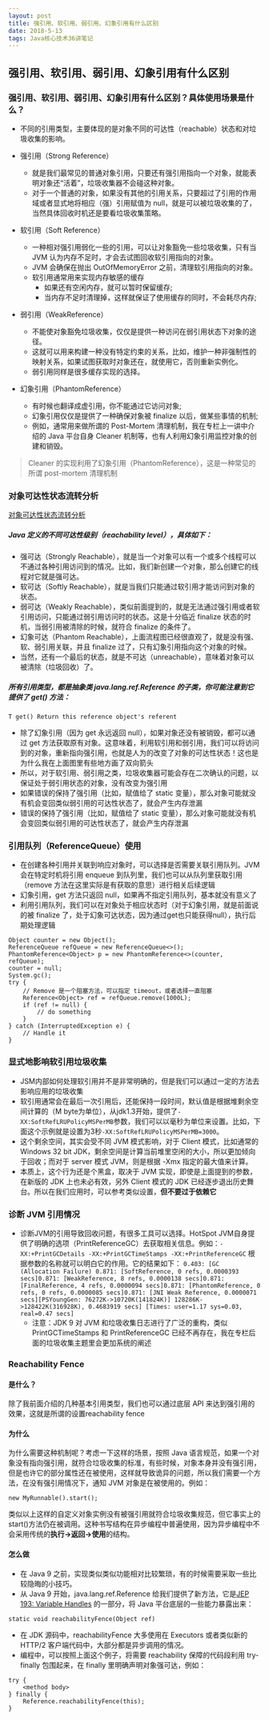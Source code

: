 ```yaml
---
layout: post
title: 强引用、软引用、弱引用、幻象引用有什么区别
date: 2018-5-13
tags: Java核心技术36讲笔记
---
```


## 强引用、软引用、弱引用、幻象引用有什么区别

### 强引用、软引用、弱引用、幻象引用有什么区别？具体使用场景是什么？
- 不同的引用类型，主要体现的是对象不同的可达性（reachable）状态和对垃圾收集的影响。
- 强引用（Strong Reference）
	- 就是我们最常见的普通对象引用，只要还有强引用指向一个对象，就能表明对象还“活着”，垃圾收集器不会碰这种对象。
	- 对于一个普通的对象，如果没有其他的引用关系，只要超过了引用的作用域或者显式地将相应（强）引用赋值为 null，就是可以被垃圾收集的了，当然具体回收时机还是要看垃圾收集策略。

- 软引用（Soft Reference）
	- 一种相对强引用弱化一些的引用，可以让对象豁免一些垃圾收集，只有当 JVM 认为内存不足时，才会去试图回收软引用指向的对象。
	- JVM 会确保在抛出 OutOfMemoryError 之前，清理软引用指向的对象。
	- 软引用通常用来实现内存敏感的缓存
		- 如果还有空闲内存，就可以暂时保留缓存;
		- 当内存不足时清理掉，这样就保证了使用缓存的同时，不会耗尽内存;

- 弱引用（WeakReference）
	- 不能使对象豁免垃圾收集，仅仅是提供一种访问在弱引用状态下对象的途径。
	- 这就可以用来构建一种没有特定约束的关系，比如，维护一种非强制性的映射关系，如果试图获取时对象还在，就使用它，否则重新实例化。
	- 弱引用同样是很多缓存实现的选择。

- 幻象引用（PhantomReference）
	- 有时候也翻译成虚引用，你不能通过它访问对象;
	- 幻象引用仅仅是提供了一种确保对象被 finalize 以后，做某些事情的机制;
	- 例如，通常用来做所谓的 Post-Mortem 清理机制，我在专栏上一讲中介绍的 Java 平台自身 Cleaner 机制等，也有人利用幻象引用监控对象的创建和销毁。
> Cleaner 的实现利用了幻象引用（PhantomReference），这是一种常见的所谓 post-mortem 清理机制

### 对象可达性状态流转分析

[对象可达性状态流转分析](https://github.com/heshengbang/heshengbang.github.io/blob/master/images/javabasic/对象可达性状态流转分析.png "对象可达性状态流转分析")

##### Java 定义的不同可达性级别（reachability level），具体如下：
- 强可达（Strongly Reachable），就是当一个对象可以有一个或多个线程可以不通过各种引用访问到的情况。比如，我们新创建一个对象，那么创建它的线程对它就是强可达。
- 软可达（Softly Reachable），就是当我们只能通过软引用才能访问到对象的状态。
- 弱可达（Weakly Reachable），类似前面提到的，就是无法通过强引用或者软引用访问，只能通过弱引用访问时的状态。这是十分临近 finalize 状态的时机，当弱引用被清除的时候，就符合 finalize 的条件了。
- 幻象可达（Phantom Reachable），上面流程图已经很直观了，就是没有强、软、弱引用关联，并且 finalize 过了，只有幻象引用指向这个对象的时候。
- 当然，还有一个最后的状态，就是不可达（unreachable），意味着对象可以被清除（垃圾回收）了。

##### 所有引用类型，都是抽象类 java.lang.ref.Reference 的子类，你可能注意到它提供了 get() 方法：
`T get() Return this reference object's referent`
- 除了幻象引用（因为 get 永远返回 null），如果对象还没有被销毁，都可以通过 get 方法获取原有对象。这意味着，利用软引用和弱引用，我们可以将访问到的对象，重新指向强引用，也就是人为的改变了对象的可达性状态！这也是为什么我在上面图里有些地方画了双向箭头
- 所以，对于软引用、弱引用之类，垃圾收集器可能会存在二次确认的问题，以保证处于弱引用状态的对象，没有改变为强引用
- 如果错误的保持了强引用（比如，赋值给了 static 变量），那么对象可能就没有机会变回类似弱引用的可达性状态了，就会产生内存泄漏
- 错误的保持了强引用（比如，赋值给了 static 变量），那么对象可能就没有机会变回类似弱引用的可达性状态了，就会产生内存泄漏

### 引用队列（ReferenceQueue）使用
- 在创建各种引用并关联到响应对象时，可以选择是否需要关联引用队列。JVM 会在特定时机将引用 enqueue 到队列里，我们也可以从队列里获取引用（remove 方法在这里实际是有获取的意思）进行相关后续逻辑
- 幻象引用，get 方法只返回 null，如果再不指定引用队列，基本就没有意义了
- 利用引用队列，我们可以在对象处于相应状态时（对于幻象引用，就是前面说的被 finalize 了，处于幻象可达状态，因为通过get也只能获得null），执行后期处理逻辑
```
Object counter = new Object();
ReferenceQueue refQueue = new ReferenceQueue<>();
PhantomReference<Object> p = new PhantomReference<>(counter, refQueue);
counter = null;
System.gc();
try {
    // Remove 是一个阻塞方法，可以指定 timeout，或者选择一直阻塞
    Reference<Object> ref = refQueue.remove(1000L);
    if (ref != null) {
        // do something
    }
} catch (InterruptedException e) {
    // Handle it
}
```

### 显式地影响软引用垃圾收集
- JSM内部如何处理软引用并不是非常明确的，但是我们可以通过一定的方法去影响应用的垃圾收集
- 软引用通常会在最后一次引用后，还能保持一段时间，默认值是根据堆剩余空间计算的（M byte为单位），从jdk1.3开始，提供了`-XX:SoftRefLRUPolicyMSPerMB`参数，我们可以以毫秒为单位来设置。比如，下面这个示例就是设置为3秒`-XX:SoftRefLRUPolicyMSPerMB=3000`。
- 这个剩余空间，其实会受不同 JVM 模式影响，对于 Client 模式，比如通常的 Windows 32 bit JDK，剩余空间是计算当前堆里空闲的大小，所以更加倾向于回收；而对于 server 模式 JVM，则是根据 -Xmx 指定的最大值来计算。
- 本质上，这个行为还是个黑盒，取决于 JVM 实现，即使是上面提到的参数，在新版的 JDK 上也未必有效，另外 Client 模式的 JDK 已经逐步退出历史舞台。所以在我们应用时，可以参考类似设置，<b>但不要过于依赖它</b>

### 诊断 JVM 引用情况
- 诊断JVM的引用导致回收问题，有很多工具可以选择。HotSpot JVM自身提供了明确的选项（PrintReferenceGC）去获取相关信息。例如：`-XX:+PrintGCDetails -XX:+PrintGCTimeStamps -XX:+PrintReferenceGC` 根据参数的名称就可以明白它的作用。它的结果如下：
`
0.403: [GC (Allocation Failure) 0.871: [SoftReference, 0 refs, 0.0000393 secs]0.871: [WeakReference, 8 refs, 0.0000138 secs]0.871: [FinalReference, 4 refs, 0.0000094 secs]0.871: [PhantomReference, 0 refs, 0 refs, 0.0000085 secs]0.871: [JNI Weak Reference, 0.0000071 secs][PSYoungGen: 76272K->10720K(141824K)] 128286K->128422K(316928K), 0.4683919 secs] [Times: user=1.17 sys=0.03, real=0.47 secs]
`
	- 注意：JDK 9 对 JVM 和垃圾收集日志进行了广泛的重构，类似 PrintGCTimeStamps 和 PrintReferenceGC 已经不再存在，我在专栏后面的垃圾收集主题里会更加系统的阐述

### Reachability Fence
#### 是什么？
除了我前面介绍的几种基本引用类型，我们也可以通过底层 API 来达到强引用的效果，这就是所谓的设置reachability fence
#### 为什么
为什么需要这种机制呢？考虑一下这样的场景，按照 Java 语言规范，如果一个对象没有指向强引用，就符合垃圾收集的标准，有些时候，对象本身并没有强引用，但是也许它的部分属性还在被使用，这样就导致诡异的问题，所以我们需要一个方法，在没有强引用情况下，通知 JVM 对象是在被使用的。例如：
```
new MyRunnable().start();
```
类似以上这样的自定义对象实例没有被强引用就符合垃圾收集规范，但它事实上的start()方法仍在被调用。这种书写结构在异步编程中普遍使用，因为异步编程中不会采用传统的<b>执行->返回->使用</b>的结构。

#### 怎么做
- 在 Java 9 之前，实现类似类似功能相对比较繁琐，有的时候需要采取一些比较隐晦的小技巧。
- 从 Java 9 开始，java.lang.ref.Reference 给我们提供了新方法，它是[JEP 193: Variable Handles](http://openjdk.java.net/jeps/193) 的一部分，将 Java 平台底层的一些能力暴露出来：
```
static void reachabilityFence(Object ref)
```
- 在 JDK 源码中，reachabilityFence 大多使用在 Executors 或者类似新的 HTTP/2 客户端代码中，大部分都是异步调用的情况。
- 编程中，可以按照上面这个例子，将需要 reachability 保障的代码段利用 try-finally 包围起来，在 finally 里明确声明对象强可达，例如：
```
try {
    <method body>
} finally {
    Reference.reachabilityFence(this);
}
```
